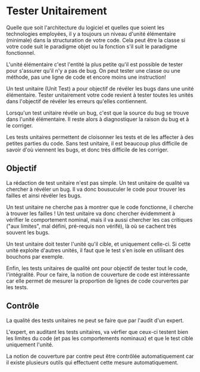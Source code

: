 Tester Unitairement
===================

Quelle que soit l'architecture du logiciel et quelles que soient les technologies employées, il y a toujours un niveau d'unité élémentaire (minimale) dans la structuration de votre code. Cela peut être la classe si votre code suit le paradigme objet ou la fonction s'il suit le paradigme fonctionnel.

L'unité élémentaire c'est l'entité la plus petite qu'il est possible de tester pour s'assurer qu'il n'y a pas de bug. On peut tester une classe ou une méthode, pas une ligne de code et encore moins une instruction!

Un test unitaire (Unit Test) a pour objectif de révéler les bugs dans une unité élémentaire.
Tester unitairement votre code revient à tester toutes les unités dans l'objectif de révéler les erreurs qu'elles contiennent.

Lorsqu'un test unitaire révéle un bug, c'est que la source du bug se trouve dans l'unité élémentaire. Il reste alors à diagnostiquer la raison du bug et à le corriger.

Les tests unitaires permettent de cloisonner les tests et de les affecter à des petites parties du code. Sans test unitaire, il est beaucoup plus difficile de savoir d'où viennent les bugs, et donc très difficile de les corriger.

Objectif
--------

La rédaction de test unitaire n'est pas simple. Un test unitaire de qualité va chercher à révéler un bug. Il va donc bousuculer le code pour trouver les failles et ainsi révéler les bugs.

Un test unitaire ne cherche pas à montrer que le code fonctionne, il cherche à trouver les failles ! Un test unitaire va donc chercher évidemment à vérifier le comportement nominal, mais il va aussi chercher les cas critiques ("aux limites", mal défini, pré-requis non vérifé), là où se cachent très souvent les bugs.

Un test unitaire doit tester l'unité qu'il cible, et uniquement celle-ci. Si cette unité exploite d'autres unités, il faut que le test s'en isole en utilisant des bouchons par exemple.

Enfin, les tests unitaires de qualité ont pour objectif de tester tout le code, l'intégralité. Pour ce faire, la notion de couverture de code est intéressante car elle permet de mesurer la proportion de lignes de code courvertes par les tests.

Contrôle
--------

La qualité des tests unitaires ne peut se faire que par l'audit d'un expert.

L'expert, en auditant les tests unitaires, va vérfier que ceux-ci testent bien les limites du code (et pas les comportements nominaux) et que le test cible uniquement l'unité.

La notion de couverture par contre peut être contrôlée automatiquement car il existe plusieurs outils qui effectuent cette mesure automatiquement.

